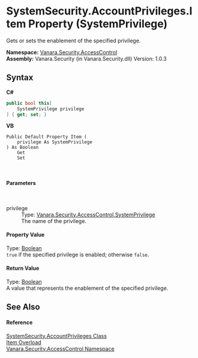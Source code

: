 # SystemSecurity.AccountPrivileges.Item Property (SystemPrivilege)
 

Gets or sets the enablement of the specified privilege.

**Namespace:**&nbsp;<a href="62a937f8-234b-6e15-2f22-272a8ae206a7">Vanara.Security.AccessControl</a><br />**Assembly:**&nbsp;Vanara.Security (in Vanara.Security.dll) Version: 1.0.3

## Syntax

**C#**<br />
``` C#
public bool this[
	SystemPrivilege privilege
] { get; set; }
```

**VB**<br />
``` VB
Public Default Property Item ( 
	privilege As SystemPrivilege
) As Boolean
	Get
	Set
```

<br />

#### Parameters
&nbsp;<dl><dt>privilege</dt><dd>Type: <a href="28bff8cc-6d38-9962-ee11-7fc01cebb5bc">Vanara.Security.AccessControl.SystemPrivilege</a><br />The name of the privilege.</dd></dl>

#### Property Value
Type: <a href="http://msdn2.microsoft.com/en-us/library/a28wyd50" target="_blank">Boolean</a><br />`true` if the specified privilege is enabled; otherwise `false`.

#### Return Value
Type: <a href="http://msdn2.microsoft.com/en-us/library/a28wyd50" target="_blank">Boolean</a><br />A value that represents the enablement of the specified privilege.

## See Also


#### Reference
<a href="1726478c-7693-5520-dd40-3bb86bbecb7a">SystemSecurity.AccountPrivileges Class</a><br /><a href="d95ddc3f-c8ca-4a6a-d97f-74fb955be344">Item Overload</a><br /><a href="62a937f8-234b-6e15-2f22-272a8ae206a7">Vanara.Security.AccessControl Namespace</a><br />